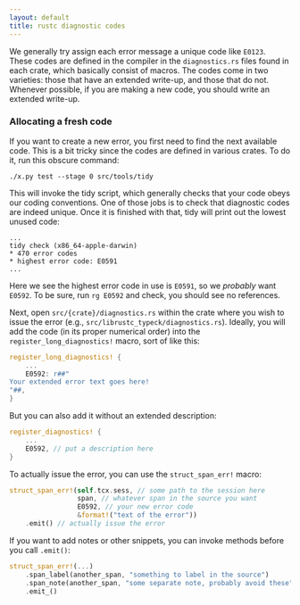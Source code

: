 ```yaml
---
layout: default
title: rustc diagnostic codes
---
```


We generally try assign each error message a unique code like `E0123`. These
codes are defined in the compiler in the `diagnostics.rs` files found in each
crate, which basically consist of macros. The codes come in two varieties: those
that have an extended write-up, and those that do not. Whenever possible, if you
are making a new code, you should write an extended write-up.

### Allocating a fresh code

If you want to create a new error, you first need to find the next available
code. This is a bit tricky since the codes are defined in various crates. To do
it, run this obscure command:

```
./x.py test --stage 0 src/tools/tidy
```

This will invoke the tidy script, which generally checks that your code obeys
our coding conventions. One of those jobs is to check that diagnostic codes are
indeed unique. Once it is finished with that, tidy will print out the lowest
unused code:

```
...
tidy check (x86_64-apple-darwin)
* 470 error codes
* highest error code: E0591
...
```

Here we see the highest error code in use is `E0591`, so we _probably_ want
`E0592`. To be sure, run `rg E0592` and check, you should see no references.

Next, open `src/{crate}/diagnostics.rs` within the crate where you wish to issue
the error (e.g., `src/librustc_typeck/diagnostics.rs`). Ideally, you will add
the code (in its proper numerical order) into the `register_long_diagnostics!`
macro, sort of like this:

```rust
register_long_diagnostics! {
    ...
    E0592: r##"
Your extended error text goes here!
"##,
}
```

But you can also add it without an extended description:

```rust
register_diagnostics! {
    ...
    E0592, // put a description here
}
```

To actually issue the error, you can use the `struct_span_err!` macro:

```rust
struct_span_err!(self.tcx.sess, // some path to the session here
                 span, // whatever span in the source you want
                 E0592, // your new error code
                 &format!("text of the error"))
    .emit() // actually issue the error
```

If you want to add notes or other snippets, you can invoke methods before you
call `.emit()`:

```rust
struct_span_err!(...)
    .span_label(another_span, "something to label in the source")
    .span_note(another_span, "some separate note, probably avoid these")
    .emit_()
```
